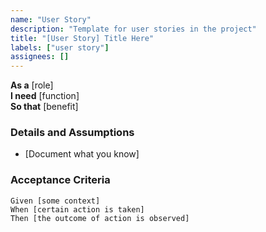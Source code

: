 ```yaml
---
name: "User Story"
description: "Template for user stories in the project"
title: "[User Story] Title Here"
labels: ["user story"]
assignees: []
---
```


**As a** [role]  
**I need** [function]  
**So that** [benefit]  

### Details and Assumptions
* [Document what you know]  

### Acceptance Criteria  
```gherkin
Given [some context]
When [certain action is taken]
Then [the outcome of action is observed]

